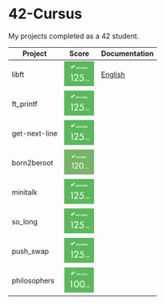 # 42-Cursus
My projects completed as a 42 student.

Project|Score|Documentation
-|-|-
libft|<img src="https://github.com/aflr/aflr/blob/main/src/125.PNG" width="60">|[English](https://github.com/aflr/42-Cursus/blob/main/libft/README.md)
ft_printf|<img src="https://github.com/aflr/aflr/blob/main/src/125.PNG" width="60">|
get-next-line|<img src="https://github.com/aflr/aflr/blob/main/src/125.PNG" width="60">|
born2beroot| <img src="https://github.com/aflr/aflr/blob/main/src/120.png" width="60">|
minitalk|<img src="https://github.com/aflr/aflr/blob/main/src/125.PNG" width="60">|
so_long|<img src="https://github.com/aflr/aflr/blob/main/src/125.PNG" width="60">|
push_swap|<img src="https://github.com/aflr/aflr/blob/main/src/125.PNG" width="60">|
philosophers|<img src="https://github.com/aflr/aflr/blob/main/src/100.PNG" width="60">|
